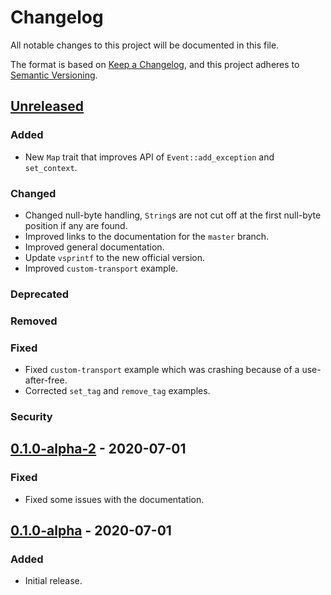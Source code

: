 # Changelog

All notable changes to this project will be documented in this file.

The format is based on [Keep a Changelog](https://keepachangelog.com/en/1.0.0/),
and this project adheres to
[Semantic Versioning](https://semver.org/spec/v2.0.0.html).

## [Unreleased]

### Added

- New `Map` trait that improves API of `Event::add_exception` and `set_context`.

### Changed

- Changed null-byte handling, `String`s are not cut off at the first null-byte
  position if any are found.
- Improved links to the documentation for the `master` branch.
- Improved general documentation.
- Update `vsprintf` to the new official version.
- Improved `custom-transport` example.

### Deprecated

### Removed

### Fixed

- Fixed `custom-transport` example which was crashing because of a
  use-after-free.
- Corrected `set_tag` and `remove_tag` examples.

### Security

## [0.1.0-alpha-2] - 2020-07-01

### Fixed

- Fixed some issues with the documentation.

## [0.1.0-alpha] - 2020-07-01

### Added

- Initial release.

[unreleased]:
  https://github.com/daxpedda/sentry-contrib-native/compare/v0.1.0-alpha-2...HEAD
[0.1.0-alpha-2]:
  https://github.com/daxpedda/sentry-contrib-native/releases/tag/v0.1.0-alpha-2
[0.1.0-alpha]:
  https://github.com/daxpedda/sentry-contrib-native/releases/tag/v0.1.0-alpha
